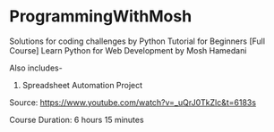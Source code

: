 # ProgrammingWithMosh

Solutions for coding challenges by Python Tutorial for Beginners [Full Course] Learn Python for Web Development by Mosh Hamedani

Also includes- 
1. Spreadsheet Automation Project

Source: https://www.youtube.com/watch?v=_uQrJ0TkZlc&t=6183s

Course Duration: 6 hours 15 minutes
